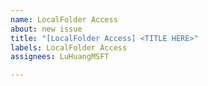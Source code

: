 ```yaml
---
name: LocalFolder Access
about: new issue
title: "[LocalFolder Access] <TITLE HERE>"
labels: LocalFolder Access
assignees: LuHuangMSFT

---
```



